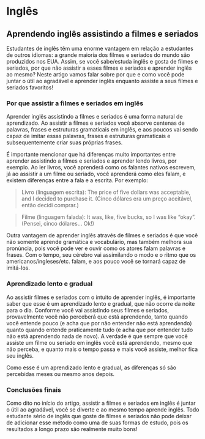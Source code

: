 # Inglês 

## Aprendendo inglês assistindo a filmes e seriados 

Estudantes de inglês têm uma enorme vantagem em relação a estudantes de outros idiomas: a grande maioria dos filmes e seriados do mundo são produzidos nos EUA. Assim, se você sabe/estuda inglês e gosta de filmes e seriados, por que não assistir a esses filmes e seriados e aprender inglês ao mesmo? Neste artigo vamos falar sobre por que e como você pode juntar o útil ao agradável e aprender inglês enquanto assiste a seus filmes e seriados favoritos!

### Por que assistir a filmes e seriados em inglês

Aprender inglês assistindo a filmes e seriados é uma forma natural de aprendizado. Ao assistir a filmes e seriados você absorve centenas de palavras, frases e estruturas gramaticais em inglês, e aos poucos vai sendo capaz de imitar essas palavras, frases e estruturas gramaticais e subsequentemente criar suas próprias frases.

É importante mencionar que há diferenças muito importantes entre aprender assistindo a filmes e seriados e aprender lendo livros, por exemplo. Ao ler livros, você aprenderá como os falantes nativos escrevem, já ao assistir a um filme ou seriado, você aprenderá como eles falam, e existem diferenças entre a fala e a escrita. Por exemplo:

> Livro (linguagem escrita): The price of five dollars was acceptable, and I decided to purchase it. (Cinco dólares era um preço aceitável, então decidi comprar.)

> Filme (linguagem falada): It was, like, five bucks, so I was like “okay”. (Pensei, cinco dólares… Ok!)

Outra vantagem de aprender inglês através de filmes e seriados é que você não somente aprende gramática e vocabulário, mas também melhora sua pronúncia, pois você pode ver e ouvir como os atores falam palavras e frases. Com o tempo, seu cérebro vai assimilando o modo e o ritmo que os americanos/ingleses/etc. falam, e aos pouco você se tornará capaz de imitá-los.

### Aprendizado lento e gradual

Ao assistir filmes e seriados com o intuito de aprender inglês, é importante saber que esse é um aprendizado lento e gradual, que não ocorre da noite para o dia. Conforme você vai assistindo seus filmes e seriados, provavelmente você não perceberá que está aprendendo, tanto quando você entende pouco (e acha que por não entender não está aprendendo) quanto quando entende praticamente tudo (e acha que por entender tudo não está aprendendo nada de novo). A verdade é que sempre que você assiste um filme ou seriado em inglês você está aprendendo, mesmo que não perceba, e quanto mais o tempo passa e mais você assiste, melhor fica seu inglês.

Como esse é um aprendizado lento e gradual, as diferenças só são percebidas meses ou mesmo anos depois. 

### Conclusões finais

Como dito no início do artigo, assistir a filmes e seriados em inglês é juntar o útil ao agradável, você se diverte e ao mesmo tempo aprende inglês. Todo estudante sério de inglês que goste de filmes e seriados não pode deixar de adicionar esse método como uma de suas formas de estudo, pois os resultados a longo prazo são realmente muito bons!